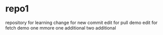 # repo1
repository for learning
change for new commit
edit for pull demo
edit for fetch demo
one mmore 
one additional
two additional

